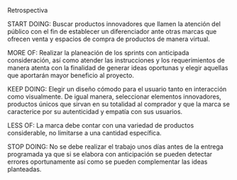 Retrospectiva

START DOING: Buscar productos innovadores que llamen la atención del público con el fin de establecer un diferenciador ante otras marcas que ofrecen
venta y espacios de compra de productos de manera virtual.

MORE OF: Realizar la planeación de los sprints con anticipada consideración, así como atender las instrucciones y los requerimientos de manera atenta
con la finalidad de generar ideas oportunas y elegir aquellas que aportarán mayor beneficio al proyecto. 

KEEP DOING: Elegir un diseño cómodo para el usuario tanto en interacción como visualmente. De igual manera, seleccionar elementos innovadores, productos
únicos que sirvan en su totalidad al comprador y que la marca se caracterice por su autenticidad y empatía con sus usuarios.

LESS OF: La marca debe contar con una variedad de productos considerable, no limitarse a una cantidad específica.

STOP DOING: No se debe realizar el trabajo unos días antes de la entrega programada ya que si se elabora con anticipación se pueden detectar errores oportunamente
así como se pueden complementar las ideas planteadas. 
